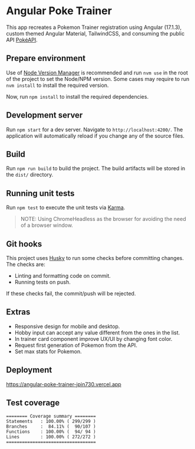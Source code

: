 # Angular Poke Trainer

This app recreates a Pokemon Trainer registration using Angular (17.1.3), custom themed Angular Material, TailwindCSS, and consuming the public API [PokéAPI](https://pokeapi.co/).

## Prepare environment

Use of [Node Version Manager](https://github.com/nvm-sh/nvm) is recommended and run `nvm use` in the root of the project to set the Node/NPM version. Some cases may require to run `nvm install` to install the required version.

Now, run `npm install` to install the required dependencies.

## Development server

Run `npm start` for a dev server. Navigate to `http://localhost:4200/`. The application will automatically reload if you change any of the source files.

## Build

Run `npm run build` to build the project. The build artifacts will be stored in the `dist/` directory.

## Running unit tests

Run `npm test` to execute the unit tests via [Karma](https://karma-runner.github.io).

> NOTE: Using ChromeHeadless as the browser for avoiding the need of a browser window.

## Git hooks

This project uses [Husky](https://typicode.github.io/husky) to run some checks before committing changes. The checks are:

- Linting and formatting code on commit.
- Running tests on push.

If these checks fail, the commit/push will be rejected.

## Extras

- Responsive design for mobile and desktop.
- Hobby input can accept any value different from the ones in the list.
- In trainer card component improve UX/UI by changing font color.
- Request first generation of Pokemon from the API.
- Set max stats for Pokemon.

## Deployment

<https://angular-poke-trainer-jpin730.vercel.app>

## Test coverage

```shell
======== Coverage summary ========
Statements   : 100.00% ( 299/299 )
Branches     :  84.11% (  90/107 )
Functions    : 100.00% (  94/ 94 )
Lines        : 100.00% ( 272/272 )
==================================
```
